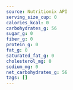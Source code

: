 ```yaml
---
source: Nutritionix API
serving_size_cup: 0
calories_kcal: 0
carbohydrates_g: 56
sugar_g: 0
fiber_g: 0
protein_g: 0
fat_g: 0
saturated_fat_g: 0
cholesterol_mg: 0
sodium_mg: 0
net_carbohydrates_g: 56
tags: []
---
```

